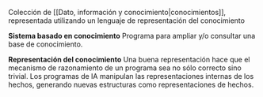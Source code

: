 Colección de [[Dato, información y conocimiento|conocimientos]], representada utilizando un lenguaje de representación del conocimiento

**Sistema basado en conocimiento**
Programa para ampliar y/o consultar una base de conocimiento.

**Representación del conocimiento**
Una buena representación hace que el mecanismo de razonamiento de un programa sea no sólo correcto sino trivial.
Los programas de IA manipulan las representaciones internas de los hechos, generando nuevas estructuras como representaciones de hechos.